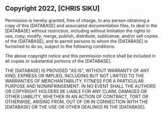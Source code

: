 ## Copyright 2022, [CHRIS SIKU]


Permission is hereby granted, free of charge, to any person obtaining a copy of this [DATABASE] and associated documentation files, to deal in the [DATABASE] without restriction, including without limitation the rights to use, copy, modify, merge, publish, distribute, sublicense, and/or sell copies of the [DATABASE], and to permit persons to whom the [DATABASE] is furnished to do so, subject to the following conditions:

The above copyright notice and this permission notice shall be included in all copies or substantial portions of the [DATABASE].

THE [DATABASE] IS PROVIDED "AS IS", WITHOUT WARRANTY OF ANY KIND, EXPRESS OR IMPLIED, INCLUDING BUT NOT LIMITED TO THE WARRANTIES OF MERCHANTABILITY, FITNESS FOR A PARTICULAR PURPOSE AND NONINFRINGEMENT. IN NO EVENT SHALL THE AUTHORS OR COPYRIGHT HOLDERS BE LIABLE FOR ANY CLAIM, DAMAGES OR OTHER LIABILITY, WHETHER IN AN ACTION OF CONTRACT, TORT OR OTHERWISE, ARISING FROM, OUT OF OR IN CONNECTION WITH THE [DATABASE] OR THE USE OR OTHER DEALINGS IN THE [DATABASE].